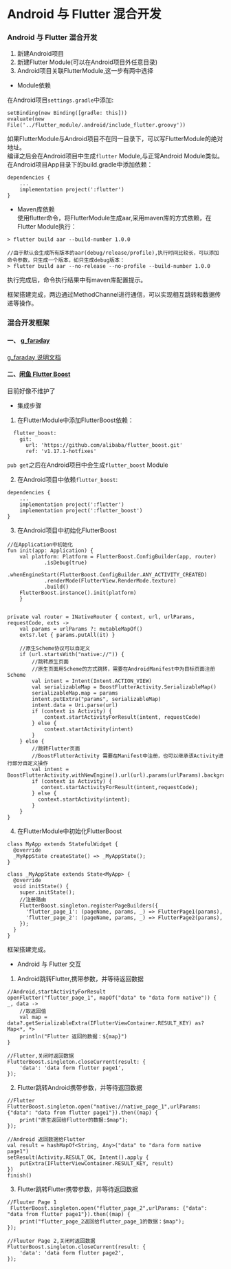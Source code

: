 # Android 与 Flutter 混合开发

### Android 与 Flutter 混合开发
1. 新建Android项目   
2. 新建Flutter Module(可以在Android项目外任意目录)   
3. Android项目关联FlutterModule,这一步有两中选择    

- Module依赖    

在Android项目`settings.gradle`中添加:
```
setBinding(new Binding([gradle: this]))
evaluate(new File('../flutter_module/.android/include_flutter.groovy'))
```
如果FlutterModule与Android项目不在同一目录下，可以写FlutterModule的绝对地址。    
编译之后会在Android项目中生成`flutter` Module,与正常Android Module类似。
在Android项目App目录下的build.gradle中添加依赖：
```
dependencies {
    ...
    implementation project(':flutter')
}
```
- Maven库依赖    
使用flutter命令，将FlutterModule生成aar,采用maven库的方式依赖，在Flutter Module执行：
```
> flutter build aar --build-number 1.0.0

//由于默认会生成所有版本的aar(debug/release/profile),执行时间比较长，可以添加命令参数，只生成一个版本，如只生成debug版本：
> flutter build aar --no-release --no-profile --build-number 1.0.0
```
执行完成后，命令执行结果中有maven库配置提示。    

框架搭建完成，两边通过MethodChannel进行通信，可以实现相互跳转和数据传递等操作。


    
### 混合开发框架 

#### 一、 [g_faraday](https://github.com/gfaraday/g_faraday)
    
  [g_faraday 说明文档](https://github.com/gfaraday/g_faraday)
      


#### 二、[闲鱼 Flutter Boost](https://github.com/alibaba/flutter_boost)    

目前好像不维护了    

- 集成步骤    

1. 在FlutterModule中添加FlutterBoost依赖：    
```
  flutter_boost:
    git:
      url: 'https://github.com/alibaba/flutter_boost.git'
      ref: 'v1.17.1-hotfixes'
```
`pub get`之后在Android项目中会生成`flutter_boost` Module    

2. 在Android项目中依赖`flutter_boost`:    
```
dependencies {
    ...
    implementation project(':flutter')
    implementation project(':flutter_boost')
}
```
3. 在Android项目中初始化FlutterBoost
```
//在Application中初始化
fun init(app: Application) {
    val platform: Platform = FlutterBoost.ConfigBuilder(app, router)
            .isDebug(true)
            .whenEngineStart(FlutterBoost.ConfigBuilder.ANY_ACTIVITY_CREATED)
            .renderMode(FlutterView.RenderMode.texture)
            .build()
    FlutterBoost.instance().init(platform)
    }


private val router = INativeRouter { context, url, urlParams, requestCode, exts ->
    val params = urlParams ?: mutableMapOf()
    exts?.let { params.putAll(it) }

    //原生Scheme协议可以自定义
    if (url.startsWith("native://")) {
        //跳转原生页面
        //原生页面用Scheme的方式跳转，需要在AndroidManifest中为目标页面注册Scheme
        val intent = Intent(Intent.ACTION_VIEW)
        val serializableMap = BoostFlutterActivity.SerializableMap()
        serializableMap.map = params
        intent.putExtra("params", serializableMap)
        intent.data = Uri.parse(url)
        if (context is Activity) {
            context.startActivityForResult(intent, requestCode)
        } else {
            context.startActivity(intent)
        }
    } else {
        //跳转Flutter页面
        //BoostFlutterActivity 需要在Manifest中注册，也可以继承该Activity进行部分自定义操作
        val intent = BoostFlutterActivity.withNewEngine().url(url).params(urlParams).backgroundMode(BoostFlutterActivity.BackgroundMode.opaque).build(context);
        if (context is Activity) {
           context.startActivityForResult(intent,requestCode);
        } else {
          context.startActivity(intent);
        }
    }
}
```
4. 在FlutterModule中初始化FlutterBoost
```
class MyApp extends StatefulWidget {
  @override
  _MyAppState createState() => _MyAppState();
}

class _MyAppState extends State<MyApp> {
  @override
  void initState() {
    super.initState();
    //注册路由
    FlutterBoost.singleton.registerPageBuilders({
      'flutter_page_1': (pageName, params, _) => FlutterPage1(params),
      'flutter_page_2': (pageName, params, _) => FlutterPage2(params),
    });
  }
}  
```
框架搭建完成。

- Android 与 Flutter 交互

1. Android跳转Flutter,携带参数，并等待返回数据
```
//Android,startActivityForResult
openFlutter("flutter_page_1", mapOf("data" to "data form native")) { _, data ->
    //取返回值
    val map = data?.getSerializableExtra(IFlutterViewContainer.RESULT_KEY) as? Map<*, *>
    println("Flutter 返回的数据：${map}")
}

//Flutter,关闭时返回数据
FlutterBoost.singleton.closeCurrent(result: {
    'data': 'data form flutter page1',
});    
```

2. Flutter跳转Android携带参数，并等待返回数据
```
//Flutter
FlutterBoost.singleton.open("native://native_page_1",urlParams: {"data": "data from flutter page1"}).then((map) {
    print("原生返回给Flutter的数据:$map");
});

//Android 返回数据给Flutter
val result = hashMapOf<String, Any>("data" to "dara form native page1")
setResult(Activity.RESULT_OK, Intent().apply {
    putExtra(IFlutterViewContainer.RESULT_KEY, result)
})
finish()

```

3. Flutter跳转Flutter携带参数，并等待返回数据

```
//Fluuter Page 1
 FlutterBoost.singleton.open("flutter_page_2",urlParams: {"data": "data from flutter page1"}).then((map) {
    print("flutter_page_2返回给flutter_page_1的数据：$map");
});

//Fluuter Page 2,关闭时返回数据
FlutterBoost.singleton.closeCurrent(result: {
    'data': 'data form flutter page2',
});    
```



